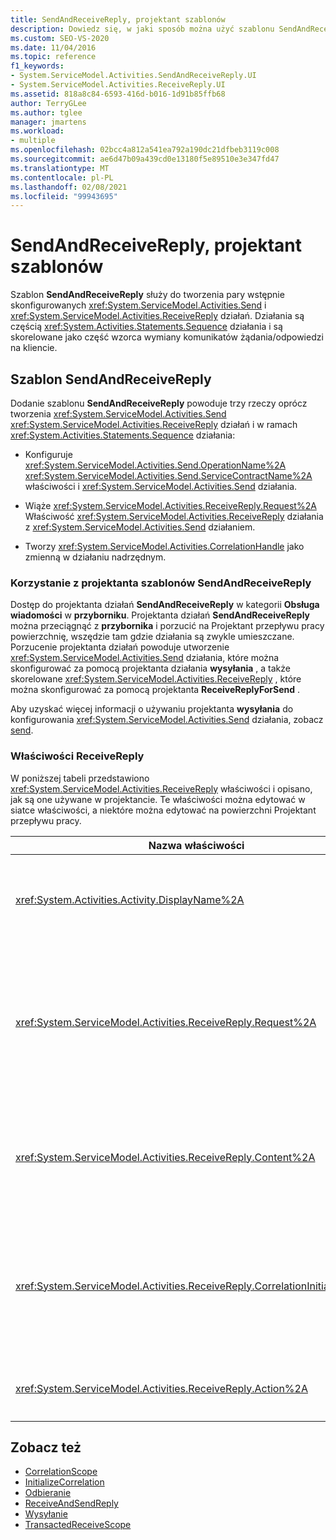 ```yaml
---
title: SendAndReceiveReply, projektant szablonów
description: Dowiedz się, w jaki sposób można użyć szablonu SendAndReceiveReply w Projektant przepływu pracy, aby utworzyć parę wstępnie skonfigurowanych działań wysyłania i ReceiveReply.
ms.custom: SEO-VS-2020
ms.date: 11/04/2016
ms.topic: reference
f1_keywords:
- System.ServiceModel.Activities.SendAndReceiveReply.UI
- System.ServiceModel.Activities.ReceiveReply.UI
ms.assetid: 818a8c84-6593-416d-b016-1d91b85ffb68
author: TerryGLee
ms.author: tglee
manager: jmartens
ms.workload:
- multiple
ms.openlocfilehash: 02bcc4a812a541ea792a190dc21dfbeb3119c008
ms.sourcegitcommit: ae6d47b09a439cd0e13180f5e89510e3e347fd47
ms.translationtype: MT
ms.contentlocale: pl-PL
ms.lasthandoff: 02/08/2021
ms.locfileid: "99943695"
---
```

# <a name="sendandreceivereply-template-designer"></a>SendAndReceiveReply, projektant szablonów

Szablon **SendAndReceiveReply** służy do tworzenia pary wstępnie skonfigurowanych <xref:System.ServiceModel.Activities.Send> i <xref:System.ServiceModel.Activities.ReceiveReply> działań. Działania są częścią <xref:System.Activities.Statements.Sequence> działania i są skorelowane jako część wzorca wymiany komunikatów żądania/odpowiedzi na kliencie.

## <a name="the-sendandreceivereply-template"></a>Szablon SendAndReceiveReply

Dodanie szablonu **SendAndReceiveReply** powoduje trzy rzeczy oprócz tworzenia <xref:System.ServiceModel.Activities.Send> <xref:System.ServiceModel.Activities.ReceiveReply> działań i w ramach <xref:System.Activities.Statements.Sequence> działania:

- Konfiguruje <xref:System.ServiceModel.Activities.Send.OperationName%2A> <xref:System.ServiceModel.Activities.Send.ServiceContractName%2A> właściwości i <xref:System.ServiceModel.Activities.Send> działania.

- Wiąże <xref:System.ServiceModel.Activities.ReceiveReply.Request%2A> Właściwość <xref:System.ServiceModel.Activities.ReceiveReply> działania z <xref:System.ServiceModel.Activities.Send> działaniem.

- Tworzy <xref:System.ServiceModel.Activities.CorrelationHandle> jako zmienną w działaniu nadrzędnym.

### <a name="use-the-sendandreceivereply-template-designer"></a>Korzystanie z projektanta szablonów SendAndReceiveReply

Dostęp do projektanta działań **SendAndReceiveReply** w kategorii **Obsługa wiadomości** w **przyborniku**. Projektanta działań **SendAndReceiveReply** można przeciągnąć z **przybornika** i porzucić na Projektant przepływu pracy powierzchnię, wszędzie tam gdzie działania są zwykle umieszczane. Porzucenie projektanta działań powoduje utworzenie <xref:System.ServiceModel.Activities.Send> działania, które można skonfigurować za pomocą projektanta działania **wysyłania** , a także skorelowane <xref:System.ServiceModel.Activities.ReceiveReply> , które można skonfigurować za pomocą projektanta **ReceiveReplyForSend** .

Aby uzyskać więcej informacji o używaniu projektanta **wysyłania** do konfigurowania <xref:System.ServiceModel.Activities.Send> działania, zobacz [send](../workflow-designer/send-activity-designer.md).

### <a name="properties-of-receivereply"></a>Właściwości ReceiveReply

W poniższej tabeli przedstawiono <xref:System.ServiceModel.Activities.ReceiveReply> właściwości i opisano, jak są one używane w projektancie. Te właściwości można edytować w siatce właściwości, a niektóre można edytować na powierzchni Projektant przepływu pracy.

| Nazwa właściwości | Wymagany | Użycie |
|-|----------|-|
| <xref:System.Activities.Activity.DisplayName%2A> | Fałsz | Opcjonalna przyjazna nazwa <xref:System.ServiceModel.Activities.ReceiveReply> działania. Wartość domyślna to ReceiveReplyForSend.<br /><br /> Chociaż użycie wartości innej niż domyślna dla elementu friendly <xref:System.Activities.Activity.DisplayName%2A> nie jest ściśle wymagane, najlepszym rozwiązaniem jest użycie takiej wartości. |
| <xref:System.ServiceModel.Activities.ReceiveReply.Request%2A> | Prawda | Odwołanie do <xref:System.ServiceModel.Activities.Send> działania sparowanego z tym <xref:System.ServiceModel.Activities.ReceiveReply> działaniem. Ta właściwość nie może mieć **wartości null**. <xref:System.ServiceModel.Activities.Send> i <xref:System.ServiceModel.Activities.ReceiveReply> działania są używane razem z klientem w celu modelowania wzorca komunikatów żądania/odpowiedzi. Ta właściwość określa, które <xref:System.ServiceModel.Activities.Send> działanie jest sparowane. W projektancie nie można edytować tej właściwości, ponieważ jest ona automatycznie powiązana z <xref:System.ServiceModel.Activities.Send> działaniem, z którego zostało utworzone <xref:System.ServiceModel.Activities.ReceiveReply> działanie. |
| <xref:System.ServiceModel.Activities.ReceiveReply.Content%2A> | Fałsz | Określa komunikat lub zawartość parametru do odebrania. Może to być <xref:System.ServiceModel.Activities.ReceiveMessageContent> działanie lub <xref:System.ServiceModel.Activities.ReceiveParametersContent> działanie. Edytuj tę właściwość, klikając przycisk wielokropka obok pola **zawartość** w siatce właściwości lub klikając przycisk **Definiuj** obok etykiety **zawartość** na powierzchni **projektanta działań.** Wyświetla okno dialogowe **definicji zawartości** . Aby uzyskać więcej informacji na temat korzystania z tego pola, zobacz [okno dialogowe Definicja zawartości](../workflow-designer/content-definition-dialog-box.md). |
| <xref:System.ServiceModel.Activities.ReceiveReply.CorrelationInitializers%2A> | Fałsz | Określa kolekcję <xref:System.ServiceModel.Activities.CorrelationInitializer> obiektów, które inicjują wiele <xref:System.ServiceModel.Activities.CorrelationHandle> obiektów, które konfigurują to <xref:System.ServiceModel.Activities.Receive> działanie w ramach przepływu pracy. Kliknij przycisk wielokropka obok <xref:System.ServiceModel.Activities.Receive.CorrelationInitializers%2A> właściwości w siatce właściwości, aby otworzyć okno dialogowe **Dodawanie inicjatorów korelacji** . Aby uzyskać więcej informacji na temat korzystania z tego pola, zobacz [Dodawanie CorrelationInitializers dialogowego](../workflow-designer/add-correlationinitializers-dialog-box.md). |
| <xref:System.ServiceModel.Activities.ReceiveReply.Action%2A> | Fałsz | Określa nagłówek akcji wiadomości. Jeśli nie jest on jawnie ustawiony, jego wartość domyślna to:<br /><br /> `https://tempuri.org/{service contract namespace}/{service contract name}/{operation name}`. |

## <a name="see-also"></a>Zobacz też

- [CorrelationScope](../workflow-designer/correlationscope-activity-designer.md)
- [InitializeCorrelation](../workflow-designer/initializecorrelation-activity-designer.md)
- [Odbieranie](../workflow-designer/receive-activity-designer.md)
- [ReceiveAndSendReply](../workflow-designer/receiveandsendreply-template-designer.md)
- [Wysyłanie](../workflow-designer/send-activity-designer.md)
- [TransactedReceiveScope](../workflow-designer/transactedreceivescope-activity-designer.md)